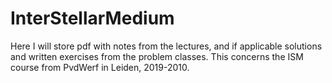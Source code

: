 # InterStellarMedium
Here I will store pdf with notes from the lectures, and if applicable solutions and written exercises from the problem classes. This concerns the ISM course from PvdWerf in Leiden, 2019-2010. 
